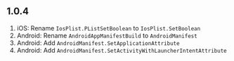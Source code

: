 ﻿## 1.0.4

1.  iOS: Rename `IosPlist.PListSetBoolean` to `IosPlist.SetBoolean`
2.  Android: Rename `AndroidAppManifestBuild` to `AndroidManifest` 
3.  Android: Add `AndroidManifest.SetApplicationAttribute`
4.  Android: Add `AndroidManifest.SetActivityWithLauncherIntentAttribute`
